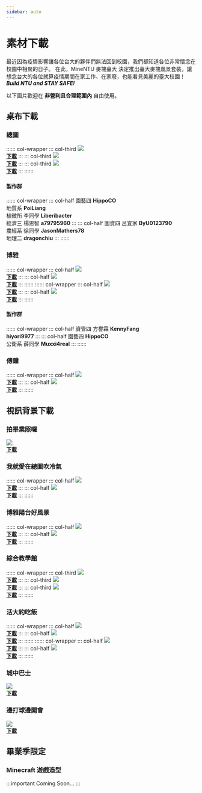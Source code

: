 ```yaml
---
sidebar: auto
---
```


# 素材下載

最近因為疫情影響讓各位台大的夥伴們無法回到校園，我們都知道各位非常懷念在校園中相聚的日子。
在此，MineNTU 麥塊臺大 決定推出臺大麥塊風景套裝，讓想念台大的各位就算疫情期間在家工作、在家廢，也能看見美麗的臺大校園！
***Build NTU and STAY SAFE!***

<i class="fab fa-creative-commons-nc"></i> 以下圖片歡迎在 **非營利且合理範圍內** 自由使用。

## <i class="fas fa-desktop"></i> 桌布下載
### 總圖
:::::: col-wrapper
::: col-third
![](/images/wallpaper/l1-500x.jpg)<br>
[**<i class="fas fa-download"></i> 下載**](/images/wallpaper/downloads/l1.jpg)
:::
::: col-third
![](/images/wallpaper/l2-500x.jpg)<br>
[**<i class="fas fa-download"></i> 下載**](/images/wallpaper/downloads/l2.jpg)
:::
::: col-third
![](/images/wallpaper/l3-500x.jpg)<br>
[**<i class="fas fa-download"></i> 下載**](/images/wallpaper/downloads/l3.jpg)
:::
::::::
#### <i class="fas fa-hammer"></i> 製作群
:::::: col-wrapper
::: col-half
<i class="fas fa-user-circle"></i> 園藝四 **HippoCO**<br>
<i class="fas fa-user-circle"></i> 地質系 **PoiLiang**<br>
<i class="fas fa-user-circle"></i> 植微所 李同學 **Liberibacter**<br>
<i class="fas fa-user-circle"></i> 經濟三 楊恩智 **a79795960**
:::
::: col-half
<i class="fas fa-user-circle"></i> 圖資四 呂宜家 **ByU0123790**<br>
<i class="fas fa-user-circle"></i> 農經系 徐同學 **JasonMathers78**<br>
<i class="fas fa-user-circle"></i> 地理二 **dragonchiu**
:::
::::::
### 博雅
:::::: col-wrapper
::: col-half
![](/images/wallpaper/b1-500x.jpg)<br>
[**<i class="fas fa-download"></i> 下載**](/images/wallpaper/downloads/b1.jpg)
:::
::: col-half
![](/images/wallpaper/b2-500x.jpg)<br>
[**<i class="fas fa-download"></i> 下載**](/images/wallpaper/downloads/b2.jpg)
:::
::::::
:::::: col-wrapper
::: col-half
![](/images/wallpaper/b3-500x.jpg)<br>
[**<i class="fas fa-download"></i> 下載**](/images/wallpaper/downloads/b3.jpg)
:::
::: col-half
![](/images/wallpaper/b4-500x.jpg)<br>
[**<i class="fas fa-download"></i> 下載**](/images/wallpaper/downloads/b4.jpg)
:::
::::::
#### <i class="fas fa-hammer"></i> 製作群
:::::: col-wrapper
::: col-half
<i class="fas fa-user-circle"></i> 資管四 方譽霖 **KennyFang**<br>
<i class="fas fa-user-circle"></i> **hiyori9977**
:::
::: col-half
<i class="fas fa-user-circle"></i> 園藝四 **HippoCO**<br>
<i class="fas fa-user-circle"></i> 公衛系 薛同學 **Muxxi4real**
:::
::::::
### 傅鐘
:::::: col-wrapper
::: col-half
![](/images/wallpaper/f1-500x.jpg)<br>
[**<i class="fas fa-download"></i> 下載**](/images/wallpaper/downloads/f1.jpg)
:::
::: col-half
![](/images/wallpaper/f2-500x.jpg)<br>
[**<i class="fas fa-download"></i> 下載**](/images/wallpaper/downloads/f2.jpg)
:::
::::::

## <i class="fas fa-video"></i> 視訊背景下載
### 拍畢業照囉
![](/images/background/b_g1-500x.jpg)<br>
[**<i class="fas fa-download"></i> 下載**](/images/background/downloads/b_g1.jpg)
### 我就愛在總圖吹冷氣
:::::: col-wrapper
::: col-half
![](/images/background/b_l1-500x.jpg)<br>
[**<i class="fas fa-download"></i> 下載**](/images/background/downloads/b_l1.jpg)
:::
::: col-half
![](/images/background/b_l2-500x.jpg)<br>
[**<i class="fas fa-download"></i> 下載**](/images/background/downloads/b_l2.jpg)
:::
::::::
### 博雅陽台好風景
:::::: col-wrapper
::: col-half
![](/images/background/b_b1-500x.jpg)<br>
[**<i class="fas fa-download"></i> 下載**](/images/background/downloads/b_b1.jpg)
:::
::: col-half
![](/images/background/b_b2-500x.jpg)<br>
[**<i class="fas fa-download"></i> 下載**](/images/background/downloads/b_b2.jpg)
:::
::::::
### 綜合教學館
:::::: col-wrapper
::: col-third
![](/images/background/b_z1-500x.jpg)<br>
[**<i class="fas fa-download"></i> 下載**](/images/background/downloads/b_z1.jpg)
:::
::: col-third
![](/images/background/b_z2-500x.jpg)<br>
[**<i class="fas fa-download"></i> 下載**](/images/background/downloads/b_z2.jpg)
:::
::: col-third
![](/images/background/b_z3-500x.jpg)<br>
[**<i class="fas fa-download"></i> 下載**](/images/background/downloads/b_z3.jpg)
:::
::::::
### 活大約吃飯
:::::: col-wrapper
::: col-half
![](/images/background/b_a1-500x.jpg)<br>
[**<i class="fas fa-download"></i> 下載**](/images/background/downloads/b_a1.jpg)
:::
::: col-half
![](/images/background/b_a2-500x.jpg)<br>
[**<i class="fas fa-download"></i> 下載**](/images/background/downloads/b_a2.jpg)
:::
::::::
:::::: col-wrapper
::: col-half
![](/images/background/b_a3-500x.jpg)<br>
[**<i class="fas fa-download"></i> 下載**](/images/background/downloads/b_a3.jpg)
:::
::: col-half
![](/images/background/b_a4-500x.jpg)<br>
[**<i class="fas fa-download"></i> 下載**](/images/background/downloads/b_a4.jpg)
:::
::::::
### 城中巴士
![](/images/background/b_bus-500x.jpg)<br>
[**<i class="fas fa-download"></i> 下載**](/images/background/downloads/b_bus.jpg)
### 邊打球邊開會
![](/images/background/b_f1-500x.jpg)<br>
[**<i class="fas fa-download"></i> 下載**](/images/background/downloads/b_f1.jpg)
## <i class="fas fa-graduation-cap"></i> 畢業季限定
### Minecraft 遊戲造型
:::important
Coming Soon...
:::
